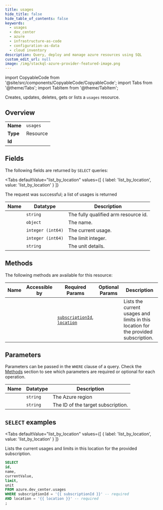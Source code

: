 ```yaml
--- 
title: usages
hide_title: false
hide_table_of_contents: false
keywords:
  - usages
  - dev_center
  - azure
  - infrastructure-as-code
  - configuration-as-data
  - cloud inventory
description: Query, deploy and manage azure resources using SQL
custom_edit_url: null
image: /img/stackql-azure-provider-featured-image.png
---
```


import CopyableCode from '@site/src/components/CopyableCode/CopyableCode';
import Tabs from '@theme/Tabs';
import TabItem from '@theme/TabItem';

Creates, updates, deletes, gets or lists a <code>usages</code> resource.

## Overview
<table><tbody>
<tr><td><b>Name</b></td><td><code>usages</code></td></tr>
<tr><td><b>Type</b></td><td>Resource</td></tr>
<tr><td><b>Id</b></td><td><CopyableCode code="azure.dev_center.usages" /></td></tr>
</tbody></table>

## Fields

The following fields are returned by `SELECT` queries:

<Tabs
    defaultValue="list_by_location"
    values={[
        { label: 'list_by_location', value: 'list_by_location' }
    ]}
>
<TabItem value="list_by_location">

The request was successful; a list of usages is returned

<table>
<thead>
    <tr>
    <th>Name</th>
    <th>Datatype</th>
    <th>Description</th>
    </tr>
</thead>
<tbody>
<tr>
    <td><CopyableCode code="id" /></td>
    <td><code>string</code></td>
    <td>The fully qualified arm resource id.</td>
</tr>
<tr>
    <td><CopyableCode code="name" /></td>
    <td><code>object</code></td>
    <td>The name.</td>
</tr>
<tr>
    <td><CopyableCode code="currentValue" /></td>
    <td><code>integer (int64)</code></td>
    <td>The current usage.</td>
</tr>
<tr>
    <td><CopyableCode code="limit" /></td>
    <td><code>integer (int64)</code></td>
    <td>The limit integer.</td>
</tr>
<tr>
    <td><CopyableCode code="unit" /></td>
    <td><code>string</code></td>
    <td>The unit details.</td>
</tr>
</tbody>
</table>
</TabItem>
</Tabs>

## Methods

The following methods are available for this resource:

<table>
<thead>
    <tr>
    <th>Name</th>
    <th>Accessible by</th>
    <th>Required Params</th>
    <th>Optional Params</th>
    <th>Description</th>
    </tr>
</thead>
<tbody>
<tr>
    <td><a href="#list_by_location"><CopyableCode code="list_by_location" /></a></td>
    <td><CopyableCode code="select" /></td>
    <td><a href="#parameter-subscriptionId"><code>subscriptionId</code></a>, <a href="#parameter-location"><code>location</code></a></td>
    <td></td>
    <td>Lists the current usages and limits in this location for the provided subscription.</td>
</tr>
</tbody>
</table>

## Parameters

Parameters can be passed in the `WHERE` clause of a query. Check the [Methods](#methods) section to see which parameters are required or optional for each operation.

<table>
<thead>
    <tr>
    <th>Name</th>
    <th>Datatype</th>
    <th>Description</th>
    </tr>
</thead>
<tbody>
<tr id="parameter-location">
    <td><CopyableCode code="location" /></td>
    <td><code>string</code></td>
    <td>The Azure region</td>
</tr>
<tr id="parameter-subscriptionId">
    <td><CopyableCode code="subscriptionId" /></td>
    <td><code>string</code></td>
    <td>The ID of the target subscription.</td>
</tr>
</tbody>
</table>

## `SELECT` examples

<Tabs
    defaultValue="list_by_location"
    values={[
        { label: 'list_by_location', value: 'list_by_location' }
    ]}
>
<TabItem value="list_by_location">

Lists the current usages and limits in this location for the provided subscription.

```sql
SELECT
id,
name,
currentValue,
limit,
unit
FROM azure.dev_center.usages
WHERE subscriptionId = '{{ subscriptionId }}' -- required
AND location = '{{ location }}' -- required
;
```
</TabItem>
</Tabs>
